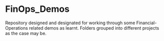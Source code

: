 # FinOps_Demos

Repository designed and designated for working through some Financial-Operations related demos as learnt. Folders grouped into different projects as the case may be.

